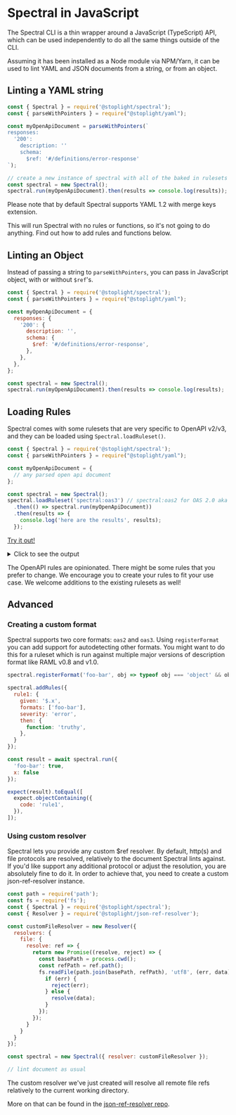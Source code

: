 # Spectral in JavaScript

The Spectral CLI is a thin wrapper around a JavaScript (TypeScript) API, which can be used independently to do all the same things outside of the CLI.

Assuming it has been installed as a Node module via NPM/Yarn, it can be used to lint YAML and JSON documents from a string, or from an object.

## Linting a YAML string

```js
const { Spectral } = require('@stoplight/spectral');
const { parseWithPointers } = require("@stoplight/yaml");

const myOpenApiDocument = parseWithPointers(`
responses:
  '200':
    description: ''
    schema:
      $ref: '#/definitions/error-response'
`);

// create a new instance of spectral with all of the baked in rulesets
const spectral = new Spectral();
spectral.run(myOpenApiDocument).then(results => console.log(results));
```

Please note that by default Spectral supports YAML 1.2 with merge keys extension.

This will run Spectral with no rules or functions, so it's not going to do anything. Find out how to add rules and functions below.

## Linting an Object

Instead of passing a string to `parseWithPointers`, you can pass in JavaScript object, with or without `$ref`'s.

```js
const { Spectral } = require('@stoplight/spectral');
const { parseWithPointers } = require("@stoplight/yaml");

const myOpenApiDocument = {
  responses: {
    '200': {
      description: '',
      schema: {
        $ref: '#/definitions/error-response',
      },
    },
  },
};

const spectral = new Spectral();
spectral.run(myOpenApiDocument).then(results => console.log(results);
```

## Loading Rules

Spectral comes with some rulesets that are very specific to OpenAPI v2/v3, and they can be loaded using `Spectral.loadRuleset()`. 

```js
const { Spectral } = require('@stoplight/spectral');
const { parseWithPointers } = require("@stoplight/yaml");

const myOpenApiDocument = {
  // any parsed open api document
};

const spectral = new Spectral();
spectral.loadRuleset('spectral:oas3') // spectral:oas2 for OAS 2.0 aka Swagger
  .then(() => spectral.run(myOpenApiDocument))
  .then(results => {
    console.log('here are the results', results);
  });
``` 

[Try it out!](https://repl.it/@ChrisMiaskowski/spectral-rules-example)

<details><summary>Click to see the output</summary>
<p>

```bash
[
    {
        "code": "invalid-ref",
        "path": [
            "responses",
            "200",
            "schema",
            "$ref"
        ],
        "message": "'#/definitions/error-response' does not exist",
        "severity": 0,
        "range": {
            "start": {
                "line": 5,
                "character": 16
            },
            "end": {
                "line": 5,
                "character": 46
            }
        }
    },
    {
        "code": "info-contact",
        "message": "Info object should contain `contact` object.",
        "path": [
            "info",
            "contact"
        ],
        "severity": 1,
        "range": {
            "start": {
                "line": 0,
                "character": 0
            },
            "end": {
                "line": 5,
                "character": 46
            }
        }
    },
    {
        "code": "info-description",
        "message": "OpenAPI object info `description` must be present and non-empty string.",
        "path": [
            "info",
            "description"
        ],
        "severity": 1,
        "range": {
            "start": {
                "line": 0,
                "character": 0
            },
            "end": {
                "line": 5,
                "character": 46
            }
        }
    },
    {
        "code": "oas3-schema",
        "message": "should NOT have additional properties: responses",
        "path": [],
        "severity": 0,
        "range": {
            "start": {
                "line": 0,
                "character": 0
            },
            "end": {
                "line": 5,
                "character": 46
            }
        }
    },
    {
        "code": "api-servers",
        "message": "OpenAPI `servers` must be present and non-empty array.",
        "path": [
            "servers"
        ],
        "severity": 1,
        "range": {
            "start": {
                "line": 0,
                "character": 0
            },
            "end": {
                "line": 5,
                "character": 46
            }
        }
    }
]
```

</p>
</details>

The OpenAPI rules are opinionated. There might be some rules that you prefer to change. We encourage you to create your rules to fit your use case. We welcome additions to the existing rulesets as well!

## Advanced

### Creating a custom format

Spectral supports two core formats: `oas2` and `oas3`. Using `registerFormat` you can add support for autodetecting other formats. You might want to do this for a ruleset which is run against multiple major versions of description format like RAML v0.8 and v1.0.

```js
spectral.registerFormat('foo-bar', obj => typeof obj === 'object' && obj !== null && 'foo-bar' in obj);

spectral.addRules({
  rule1: {
    given: '$.x',
    formats: ['foo-bar'],
    severity: 'error',
    then: {
      function: 'truthy',
    },
  }
});

const result = await spectral.run({
  'foo-bar': true,
  x: false
});

expect(result).toEqual([
  expect.objectContaining({
    code: 'rule1',
  }),
]);
```

### Using custom resolver

Spectral lets you provide any custom $ref resolver. By default, http(s) and file protocols are resolved, relatively to the document Spectral lints against.
If you'd like support any additional protocol or adjust the resolution, you are absolutely fine to do it.
In order to achieve that, you need to create a custom json-ref-resolver instance.

```js
const path = require('path');
const fs = require('fs');
const { Spectral } = require('@stoplight/spectral');
const { Resolver } = require('@stoplight/json-ref-resolver');

const customFileResolver = new Resolver({
  resolvers: {
    file: {
      resolve: ref => {
        return new Promise((resolve, reject) => {
          const basePath = process.cwd();
          const refPath = ref.path();
          fs.readFile(path.join(basePath, refPath), 'utf8', (err, data) => {
            if (err) {
              reject(err);
            } else {
              resolve(data);
            }
          });
        });
      }
    }
  }
});

const spectral = new Spectral({ resolver: customFileResolver });

// lint document as usual
```

The custom resolver we've just created will resolve all remote file refs relatively to the current working directory.

More on that can be found in the [json-ref-resolver repo](https://github.com/stoplightio/json-ref-resolver).
